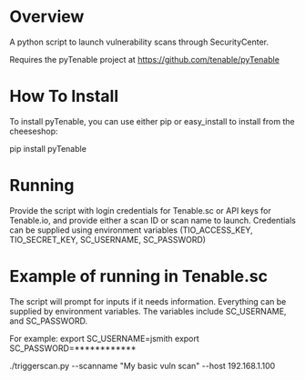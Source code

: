 # Overview
A python script to launch vulnerability scans through SecurityCenter.

Requires the pyTenable project at https://github.com/tenable/pyTenable

# How To Install
To install pyTenable, you can use either pip or easy_install to install from the cheeseshop:

  pip install pyTenable

# Running
Provide the script with login credentials for Tenable.sc or API keys for Tenable.io, and provide either a scan ID or scan name to launch.  Credentials can be supplied using environment variables (TIO_ACCESS_KEY, TIO_SECRET_KEY, SC_USERNAME, SC_PASSWORD)

# Example of running in Tenable.sc

The script will prompt for inputs if it needs information.  Everything can be supplied by environment variables.  The variables include SC_USERNAME, and SC_PASSWORD.

For example:
export SC_USERNAME=jsmith
export SC_PASSWORD=************

./triggerscan.py --scanname "My basic vuln scan" --host 192.168.1.100
